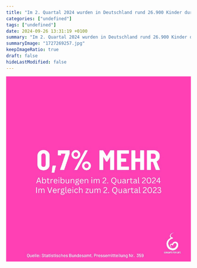 ```yaml
---
title: "Im 2. Quartal 2024 wurden in Deutschland rund 26.900 Kinder durch Abtreibung getötet. 47 % davon erfolgten mittels der Absaugmethode.97 % der gemeldeten Abtreibungen wurden nach der Beratungsregelung vorgenommen."
categories: ["undefined"]
tags: ["undefined"]
date: 2024-09-26 13:31:19 +0100
summary: "Im 2. Quartal 2024 wurden in Deutschland rund 26.900 Kinder durch Abtreibung getötet. 47 % davon erfolgten mittels der Absaugmethode.  97 % der gemeldeten Abtreibungen wurden nach der Beratungsregelung vorgenommen."
summaryImage: "1727269257.jpg"
keepImageRatio: true
draft: false
hideLastModified: false
---
```



[![Im 2. Quartal 2024 wurden in Deutschland rund 26.900 Kinder durch Abtreibung getötet. 47 % davon erfolgten mittels der Absaugmethode.  97 % der gemeldeten Abtreibungen wurden nach der Beratungsregelung vorgenommen.](1727269257.jpg "Im 2. Quartal 2024 wurden in Deutschland rund 26.900 Kinder durch Abtreibung getötet. 47 % davon erfolgten mittels der Absaugmethode.  97 % der gemeldeten Abtreibungen wurden nach der Beratungsregelung vorgenommen.")](https://www.sundaysforlife.org/de)